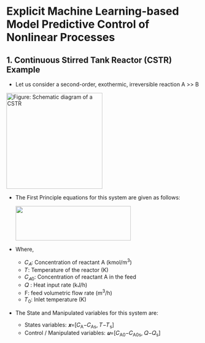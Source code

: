 # Explicit Machine Learning-based Model Predictive Control of Nonlinear Processes
## 1. Continuous Stirred Tank Reactor (CSTR) Example

- Let us consider a second-order, exothermic, irreversible reaction A >> B


<img src="https://github.com/Keerthana-Vellayappan/Demonstration-of-Physics-Informed-Machine-Learning-Model/assets/160836399/c1337cf1-eb78-47d7-b95b-1ce399d0ad10" alt = " Figure: Schematic diagram of a CSTR" width="250" height="250">


- The First Principle equations for this system are given as follows:


     <img src="https://github.com/Keerthana-Vellayappan/Demonstration-of-Physics-Informed-Machine-Learning-Model/assets/160836399/da9e944b-1b0c-4694-8b48-2a21f49d55ed" width="300" height="90">


- Where,

   - 𝐶<sub>𝐴</sub>: Concentration of reactant A (kmol/m<sup>3</sup>)
   - 𝑇: Temperature of the reactor (K)
   - 𝐶<sub>𝐴0</sub>: Concentration of reactant A in the feed
   - 𝑄 :  Heat input rate (kJ/h)
   - F: feed volumetric flow rate (m<sup>3</sup>/h)
   - 𝑇<sub>0</sub>: Inlet temperature (K)

- The State and Manipulated variables for this system are:

    - States variables: _𝐱_=[𝐶<sub>A</sub>−𝐶<sub>As</sub>, 𝑇−𝑇<sub>s</sub>]
    - Control / Manipulated variables: _𝐮_=[𝐶<sub>A0</sub>−𝐶<sub>A0s</sub>, 𝑄−𝑄<sub>s</sub>]
